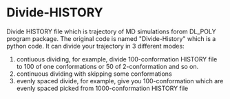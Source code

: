 # Divide-HISTORY
Divide HISTORY file which is trajectory of MD simulations forom DL_POLY program package.
The original code is named "Divide-History" which is a python code. It can divide your trajectory in 3 different modes:
1. contiuous dividing, for example, divide 100-conformation HISTORY file to 100 of one conformations or 50 of 2-conformation and so on.
2. continuous dividing with skipping some conformations
3. evenly spaced divide, for example, give you 100-conformation which are evenly spaced picked from 1000-conformation HISTORY file
